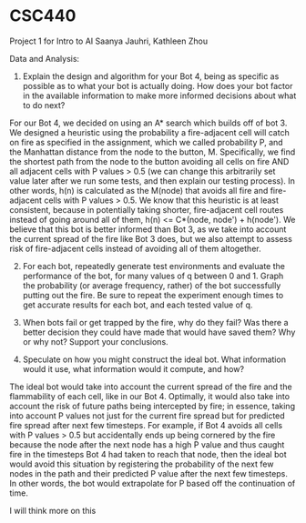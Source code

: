 # CSC440
Project 1 for Intro to AI
Saanya Jauhri, Kathleen Zhou

Data and Analysis: 
1) Explain the design and algorithm for your Bot 4, being as specific as possible as to what your bot is actually doing. How does your bot factor in the available information to make more informed decisions about what to do next?

For our Bot 4, we decided on using an A* search which builds off of bot 3. We designed a heuristic using the probability a fire-adjacent cell will catch on fire as specified in the assignment, which we called probability P, and the Manhattan distance from the node to the button, M. Specifically, we find the shortest path from the node to the button avoiding all cells on fire AND all adjacent cells with P values > 0.5 (we can change this arbitrarily set value later after we run some tests, and then explain our testing process). In other words, h(n) is calculated as the M(node) that avoids all fire and fire-adjacent cells with P values > 0.5. We know that this heuristic is at least consistent, because in potentially taking shorter, fire-adjacent cell routes instead of going around all of them, h(n) <= C*(node, node') + h(node'). We believe that this bot is better informed than Bot 3, as we take into account the current spread of the fire like Bot 3 does, but we also attempt to assess risk of fire-adjacent cells instead of avoiding all of them altogether. 



2) For each bot, repeatedly generate test environments and evaluate the performance of the bot, for many values
of q between 0 and 1. Graph the probability (or average frequency, rather) of the bot successfully putting out
the fire. Be sure to repeat the experiment enough times to get accurate results for each bot, and each tested
value of q.



3) When bots fail or get trapped by the fire, why do they fail? Was there a better decision they could have made that would have saved them? Why or why not? Support your conclusions.



4) Speculate on how you might construct the ideal bot. What information would it use, what information would it compute, and how?

The ideal bot would take into account the current spread of the fire and the flammability of each cell, like in our Bot 4. Optimally, it would also take into account the risk of future paths being intercepted by fire; in essence, taking into account P values not just for the current fire spread but for predicted fire spread after next few timesteps. For example, if Bot 4 avoids all cells with P values > 0.5 but accidentally ends up being cornered by the fire because the node after the next node has a high P value and thus caught fire in the timesteps Bot 4 had taken to reach that node, then the ideal bot would avoid this situation by registering the probability of the next few nodes in the path and their predicted P value after the next few timesteps. In other words, the bot would extrapolate for P based off the continuation of time. 

I will think more on this
